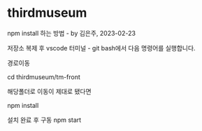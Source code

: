 # thirdmuseum

npm install 하는 방법 - by 김은주, 2023-02-23

저장소 복제 후 vscode 터미널 - git bash에서 다음 명령어를 실행합니다.


경로이동

cd thirdmuseum/tm-front

해당폴더로 이동이 제대로 됐다면

npm install

설치 완료 후 구동 npm start
